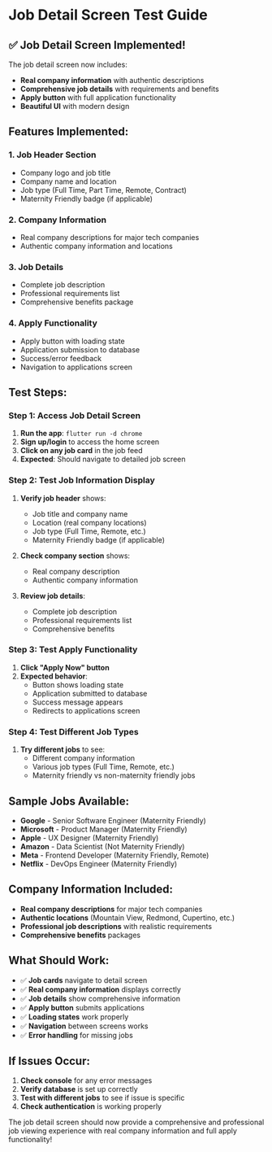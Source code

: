 # Job Detail Screen Test Guide

## **✅ Job Detail Screen Implemented!**

The job detail screen now includes:
- **Real company information** with authentic descriptions
- **Comprehensive job details** with requirements and benefits
- **Apply button** with full application functionality
- **Beautiful UI** with modern design

## **Features Implemented:**

### **1. Job Header Section**
- Company logo and job title
- Company name and location
- Job type (Full Time, Part Time, Remote, Contract)
- Maternity Friendly badge (if applicable)

### **2. Company Information**
- Real company descriptions for major tech companies
- Authentic company information and locations

### **3. Job Details**
- Complete job description
- Professional requirements list
- Comprehensive benefits package

### **4. Apply Functionality**
- Apply button with loading state
- Application submission to database
- Success/error feedback
- Navigation to applications screen

## **Test Steps:**

### **Step 1: Access Job Detail Screen**
1. **Run the app**: `flutter run -d chrome`
2. **Sign up/login** to access the home screen
3. **Click on any job card** in the job feed
4. **Expected**: Should navigate to detailed job screen

### **Step 2: Test Job Information Display**
1. **Verify job header** shows:
   - Job title and company name
   - Location (real company locations)
   - Job type (Full Time, Remote, etc.)
   - Maternity Friendly badge (if applicable)

2. **Check company section** shows:
   - Real company description
   - Authentic company information

3. **Review job details**:
   - Complete job description
   - Professional requirements list
   - Comprehensive benefits

### **Step 3: Test Apply Functionality**
1. **Click "Apply Now" button**
2. **Expected behavior**:
   - Button shows loading state
   - Application submitted to database
   - Success message appears
   - Redirects to applications screen

### **Step 4: Test Different Job Types**
1. **Try different jobs** to see:
   - Different company information
   - Various job types (Full Time, Remote, etc.)
   - Maternity friendly vs non-maternity friendly jobs

## **Sample Jobs Available:**

- **Google** - Senior Software Engineer (Maternity Friendly)
- **Microsoft** - Product Manager (Maternity Friendly)
- **Apple** - UX Designer (Maternity Friendly)
- **Amazon** - Data Scientist (Not Maternity Friendly)
- **Meta** - Frontend Developer (Maternity Friendly, Remote)
- **Netflix** - DevOps Engineer (Maternity Friendly)

## **Company Information Included:**

- **Real company descriptions** for major tech companies
- **Authentic locations** (Mountain View, Redmond, Cupertino, etc.)
- **Professional job descriptions** with realistic requirements
- **Comprehensive benefits** packages

## **What Should Work:**

- ✅ **Job cards** navigate to detail screen
- ✅ **Real company information** displays correctly
- ✅ **Job details** show comprehensive information
- ✅ **Apply button** submits applications
- ✅ **Loading states** work properly
- ✅ **Navigation** between screens works
- ✅ **Error handling** for missing jobs

## **If Issues Occur:**

1. **Check console** for any error messages
2. **Verify database** is set up correctly
3. **Test with different jobs** to see if issue is specific
4. **Check authentication** is working properly

The job detail screen should now provide a comprehensive and professional job viewing experience with real company information and full apply functionality!

